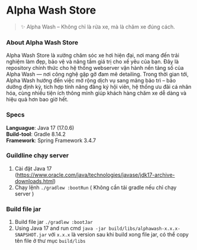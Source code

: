 # Alpha Wash Store
> ✨ Alpha Wash – Không chỉ là rửa xe, mà là chăm xe đúng cách.

### About Alpha Wash Store
Alpha Wash Store là xưởng chăm sóc xe hơi hiện đại, nơi mang đến trải nghiệm làm đẹp, bảo vệ và nâng tầm giá trị cho xế yêu của bạn.
Đây là repository chính thức cho hệ thống webserver vận hành nền tảng số của Alpha Wash — nơi công nghệ gặp gỡ đam mê detailing.
Trong thời gian tới, Alpha Wash hướng đến việc mở rộng dịch vụ sang mảng bảo trì – bảo dưỡng định kỳ, tích hợp tính năng đăng ký hội viên, hệ thống ưu đãi cá nhân hóa, cùng nhiều tiện ích thông minh giúp khách hàng chăm xe dễ dàng và hiệu quả hơn bao giờ hết.

### Specs

**Languague**:  Java 17 (17.0.6)\
**Build-tool**: Gradle 8.14.2\
**Framework**:  Spring Framework 3.4.7

### Guildline chạy server

1. Cài đặt Java 17 (https://www.oracle.com/java/technologies/javase/jdk17-archive-downloads.html)
2. Chạy lệnh `./gradlew :bootRun` ( Không cần tải gradle nếu chỉ chạy server )

### Build file jar
1. Build file jar `./gradlew :bootJar`
2. Using Java 17 and run cmd `java -jar build/libs/alphawash-x.x.x-SNAPSHOT.jar` với `x.x.x` là version sau khi build xong file jar, có thể copy tên file ở thư mục `build/libs`
